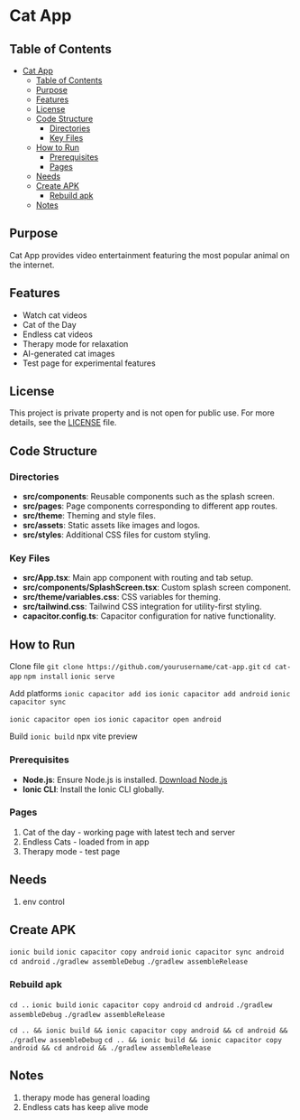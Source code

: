 # Cat App

## Table of Contents

- [Cat App](#cat-app)
  - [Table of Contents](#table-of-contents)
  - [Purpose](#purpose)
  - [Features](#features)
  - [License](#license)
  - [Code Structure](#code-structure)
    - [Directories](#directories)
    - [Key Files](#key-files)
  - [How to Run](#how-to-run)
    - [Prerequisites](#prerequisites)
    - [Pages](#pages)
  - [Needs](#needs)
  - [Create APK](#create-apk)
    - [Rebuild apk](#rebuild-apk)
  - [Notes](#notes)

## Purpose

Cat App provides video entertainment featuring the most popular animal on the internet.

## Features

- Watch cat videos
- Cat of the Day
- Endless cat videos
- Therapy mode for relaxation
- AI-generated cat images
- Test page for experimental features

## License

This project is private property and is not open for public use. For more details, see the [LICENSE](License.md) file.

## Code Structure

### Directories

- **src/components**: Reusable components such as the splash screen.
- **src/pages**: Page components corresponding to different app routes.
- **src/theme**: Theming and style files.
- **src/assets**: Static assets like images and logos.
- **src/styles**: Additional CSS files for custom styling.

### Key Files

- **src/App.tsx**: Main app component with routing and tab setup.
- **src/components/SplashScreen.tsx**: Custom splash screen component.
- **src/theme/variables.css**: CSS variables for theming.
- **src/tailwind.css**: Tailwind CSS integration for utility-first styling.
- **capacitor.config.ts**: Capacitor configuration for native functionality.

## How to Run

Clone file
`git clone https://github.com/yourusername/cat-app.git`
`cd cat-app`
`npm install`
`ionic serve`

Add platforms
`ionic capacitor add ios`
`ionic capacitor add android`
`ionic capacitor sync`

`ionic capacitor open ios`
`ionic capacitor open android`

Build
`ionic build`
npx vite preview

### Prerequisites

- **Node.js**: Ensure Node.js is installed. [Download Node.js](https://nodejs.org/)
- **Ionic CLI**: Install the Ionic CLI globally.

### Pages

1. Cat of the day - working page with latest tech and server
2. Endless Cats - loaded from in app
3. Therapy mode - test page

## Needs

1. env control

## Create APK

`ionic build`
`ionic capacitor copy android`
`ionic capacitor sync android`
`cd android`
`./gradlew assembleDebug`
`./gradlew assembleRelease`

### Rebuild apk

`cd ..`
`ionic build`
`ionic capacitor copy android`
`cd android`
`./gradlew assembleDebug`
`./gradlew assembleRelease`

`cd .. && ionic build && ionic capacitor copy android && cd android && ./gradlew assembleDebug`
`cd .. && ionic build && ionic capacitor copy android && cd android && ./gradlew assembleRelease`


## Notes 

1. therapy mode has general loading
2. Endless cats has keep alive mode